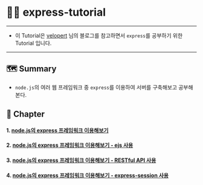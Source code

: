 # 🏃‍♀️ express-tutorial
---
- 이 Tutorial은 [velopert](https://velopert.com/294) 님의 블로그를 참고하면서 `express`를 공부하기 위한 Tutorial 입니다.

---

## 🗺 Summary
- `node.js`의 여러 웹 프레임워크 중 `express`를 이용하여 서버를 구축해보고 공부해본다.

## 👀 Chapter

#### 1. [node.js의 express 프레임워크 이용해보기](https://github.com/leehosu/express-tutorial/blob/master/document/ch01.md)

#### 2. [node.js의 express 프레임워크 이용해보기 - ejs 사용](https://github.com/leehosu/express-tutorial/blob/master/document/ch02.md)

#### 3. [node.js의 express 프레임워크 이용해보기 - RESTful API 사용](https://github.com/leehosu/express-tutorial/blob/master/document/ch03.md)

#### 4. [node.js의 express 프레임워크 이용해보기 - express-session 사용](https://github.com/leehosu/express-tutorial/blob/master/document/ch04.md)